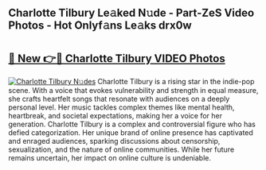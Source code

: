 ## Charlotte Tilbury Le𝚊ked N𝚞de - Part-ZeS Video Photos - Hot Onlyf𝚊ns Le𝚊ks drx0w

# <h2><a href="http://ac48405.deff.icu/?id=Charlotte+Tilbury">🔗 New 👉🔴 Charlotte Tilbury VIDEO Photos</a></h2>

[![Charlotte Tilbury N𝚞des](https://i.imgur.com/rIISA9y.gif)](http://ac48405.deff.icu/?id=Charlotte+Tilbury)
Charlotte Tilbury is a rising star in the indie-pop scene. With a voice that evokes vulnerability and strength in equal measure, she crafts heartfelt songs that resonate with audiences on a deeply personal level. Her music tackles complex themes like mental health, heartbreak, and societal expectations, making her a voice for her generation. Charlotte Tilbury is a complex and controversial figure who has defied categorization. Her unique brand of online presence has captivated and enraged audiences, sparking discussions about censorship, sexualization, and the nature of online communities. While her future remains uncertain, her impact on online culture is undeniable.
